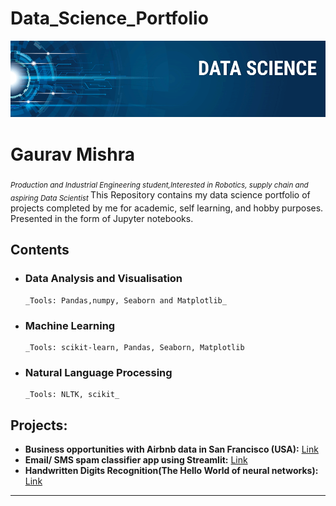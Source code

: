 # Data_Science_Portfolio
<p align="center">
  <img src="banner.png" >
</p>

# Gaurav Mishra
<sub>*Production and Industrial Engineering student,Interested in Robotics, supply chain and aspiring Data Scientist* </sub>
This Repository contains my data science portfolio of projects completed by me for academic, self learning, and hobby purposes. Presented in the form of Jupyter notebooks.


## Contents



 - ### Data Analysis and Visualisation
       _Tools: Pandas,numpy, Seaborn and Matplotlib_


     
 - ### Machine Learning
       _Tools: scikit-learn, Pandas, Seaborn, Matplotlib  



 - ### Natural Language Processing
       _Tools: NLTK, scikit_


## Projects:

* **Business opportunities with Airbnb data in San Francisco (USA):** [Link](https://github.com/gauravmishra1263/Data_Science_Portfolio/blob/main/Air%20Bnb%20Data%20Analysis.ipynb)
* **Email/ SMS spam classifier app using Streamlit:** [Link](https://github.com/gauravmishra1263/Data_Science_Portfolio/tree/main/Spam_Detection_Model)
* **Handwritten Digits Recognition(The Hello World of neural networks):** [Link](https://github.com/gauravmishra1263/Data_Science_Portfolio/blob/main/Deep%20Learning/Handwritten%20Digits%20Recognition.ipynb)

---
